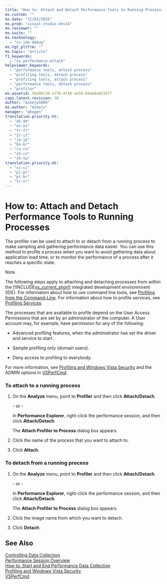 ```yaml
---
title: "How to: Attach and Detach Performance Tools to Running Processes | Microsoft Docs"
ms.custom: ""
ms.date: "11/01/2016"
ms.prod: "visual-studio-dev14"
ms.reviewer: ""
ms.suite: ""
ms.technology: 
  - "vs-ide-debug"
ms.tgt_pltfrm: ""
ms.topic: "article"
f1_keywords: 
  - "vs.performance.attach"
helpviewer_keywords: 
  - "performance tools, attach process"
  - "profiling tools, detach process"
  - "profiling tools, attach process"
  - "performance tools, detach process"
  - "profiler"
ms.assetid: 56a99c39-e7f6-4f48-ae56-04ab8e022bf7
caps.latest.revision: 30
author: "mikejo5000"
ms.author: "mikejo"
manager: "ghogen"
translation.priority.ht: 
  - "de-de"
  - "es-es"
  - "fr-fr"
  - "it-it"
  - "ja-jp"
  - "ko-kr"
  - "ru-ru"
  - "zh-cn"
  - "zh-tw"
translation.priority.mt: 
  - "cs-cz"
  - "pl-pl"
  - "pt-br"
  - "tr-tr"
---
```

# How to: Attach and Detach Performance Tools to Running Processes
The profiler can be used to attach to or detach from a running process to make sampling and gathering performance data easier. You can use this method to profile a process when you want to avoid gathering data about application load time, or to monitor the performance of a process after it reaches a specific state.  
  
> [!NOTE]
>  The following steps apply to attaching and detaching processes from within the [!INCLUDE[vs_current_short](../code-quality/includes/vs_current_short_md.md)] integrated development environmnent (IDE). For information about how to use command line tools, see [Profiling from the Command-Line](../profiling/using-the-profiling-tools-from-the-command-line.md). For information about how to profile services, see [Profiling Services](../profiling/command-line-profiling-of-services.md).  
  
 The processes that are available to profile depend on the User Access Permissions that are set by an administrator of the computer. A User account may, for example, have permission for any of the following:  
  
-   Advanced profiling features, when the administrator has set the driver and service to start.  
  
-   Sample profiling only (domain users).  
  
-   Deny access to profiling to everybody.  
  
 For more information, see [Profiling and Windows Vista Security](../profiling/profiling-and-windows-vista-security.md) and the ADMIN options in [VSPerfCmd](../profiling/vsperfcmd.md).  
  
### To attach to a running process  
  
1.  On the **Analyze** menu, point to **Profiler** and then click **Attach/Detach**.  
  
     \- or -  
  
     In **Performance Explorer**, right-click the performance session, and then click **Attach/Detach**.  
  
     The **Attach Profiler to Process** dialog box appears.  
  
2.  Click the name of the process that you want to attach to.  
  
3.  Click **Attach**.  
  
### To detach from a running process  
  
1.  On the **Analyze** menu, point to **Profiler** and then click **Attach/Detach**.  
  
     \- or -  
  
     In **Performance Explorer**, right-click the performance session, and then click **Attach/Detach**.  
  
     The **Attach Profiler to Process** dialog box appears.  
  
2.  Click the image name from which you want to detach.  
  
3.  Click **Detach**.  
  
## See Also  
 [Controlling Data Collection](../profiling/controlling-data-collection.md)   
 [Performance Session Overview](../profiling/performance-session-overview.md)   
 [How to: Start and End Performance Data Collection](../profiling/how-to-start-and-end-performance-data-collection.md)   
 [Profiling and Windows Vista Security](../profiling/profiling-and-windows-vista-security.md)   
 [VSPerfCmd](../profiling/vsperfcmd.md)